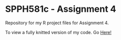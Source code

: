 # SPPH581c - Assignment 4

Repository for my R project files for Assignment 4.

To view a fully knitted version of my code. Go <A HREF = "https://github.com/pdaniele/SPPH581c/blob/master/HW_04_censoring.md">Here!</A>
